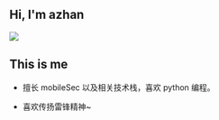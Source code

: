 ## Hi, I'm azhan 

![](https://github-readme-stats.vercel.app/api?username=azhan1998&show_icons=true&theme=tokyonight)


## This is me
* 擅长 mobileSec 以及相关技术栈，喜欢 python 编程。

* 喜欢传扬雷锋精神~

